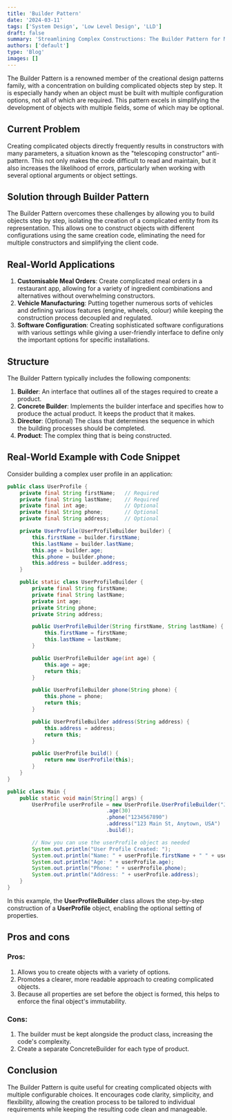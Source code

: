 ```yaml
---
title: 'Builder Pattern'
date: '2024-03-11'
tags: ['System Design', 'Low Level Design', 'LLD']
draft: false
summary: 'Streamlining Complex Constructions: The Builder Pattern for Modular and Readable Object Creation.'
authors: ['default']
type: 'Blog'
images: []
---
```


The Builder Pattern is a renowned member of the creational design patterns family, with a concentration on building complicated objects step by step. It is especially handy when an object must be built with multiple configuration options, not all of which are required. This pattern excels in simplifying the development of objects with multiple fields, some of which may be optional.

## Current Problem

Creating complicated objects directly frequently results in constructors with many parameters, a situation known as the "telescoping constructor" anti-pattern. This not only makes the code difficult to read and maintain, but it also increases the likelihood of errors, particularly when working with several optional arguments or object settings.

## Solution through Builder Pattern

The Builder Pattern overcomes these challenges by allowing you to build objects step by step, isolating the creation of a complicated entity from its representation. This allows one to construct objects with different configurations using the same creation code, eliminating the need for multiple constructors and simplifying the client code.

## Real-World Applications

1. **Customisable Meal Orders**: Create complicated meal orders in a restaurant app, allowing for a variety of ingredient combinations and alternatives without overwhelming constructors.
2. **Vehicle Manufacturing**: Putting together numerous sorts of vehicles and defining various features (engine, wheels, colour) while keeping the construction process decoupled and regulated.
3. **Software Configuration**: Creating sophisticated software configurations with various settings while giving a user-friendly interface to define only the important options for specific installations.

## Structure

The Builder Pattern typically includes the following components:

1. **Builder**: An interface that outlines all of the stages required to create a product.
2. **Concrete Builder**: Implements the builder interface and specifies how to produce the actual product. It keeps the product that it makes.
3. **Director**: (Optional) The class that determines the sequence in which the building processes should be completed.
4. **Product**: The complex thing that is being constructed.

## Real-World Example with Code Snippet

Consider building a complex user profile in an application:

```Java
public class UserProfile {
    private final String firstName;   // Required
    private final String lastName;    // Required
    private final int age;            // Optional
    private final String phone;       // Optional
    private final String address;     // Optional

    private UserProfile(UserProfileBuilder builder) {
        this.firstName = builder.firstName;
        this.lastName = builder.lastName;
        this.age = builder.age;
        this.phone = builder.phone;
        this.address = builder.address;
    }

    public static class UserProfileBuilder {
        private final String firstName;
        private final String lastName;
        private int age;
        private String phone;
        private String address;

        public UserProfileBuilder(String firstName, String lastName) {
            this.firstName = firstName;
            this.lastName = lastName;
        }

        public UserProfileBuilder age(int age) {
            this.age = age;
            return this;
        }

        public UserProfileBuilder phone(String phone) {
            this.phone = phone;
            return this;
        }

        public UserProfileBuilder address(String address) {
            this.address = address;
            return this;
        }

        public UserProfile build() {
            return new UserProfile(this);
        }
    }
}
```

```Java
public class Main {
    public static void main(String[] args) {
        UserProfile userProfile = new UserProfile.UserProfileBuilder("John", "Doe")
                                .age(30)
                                .phone("1234567890")
                                .address("123 Main St, Anytown, USA")
                                .build();

        // Now you can use the userProfile object as needed
        System.out.println("User Profile Created: ");
        System.out.println("Name: " + userProfile.firstName + " " + userProfile.lastName);
        System.out.println("Age: " + userProfile.age);
        System.out.println("Phone: " + userProfile.phone);
        System.out.println("Address: " + userProfile.address);
    }
}
```

In this example, the **UserProfileBuilder** class allows the step-by-step construction of a **UserProfile** object, enabling the optional setting of properties.

## Pros and cons

### Pros:

1. Allows you to create objects with a variety of options.
2. Promotes a clearer, more readable approach to creating complicated objects.
3. Because all properties are set before the object is formed, this helps to enforce the final object's immutability.

### Cons:

1. The builder must be kept alongside the product class, increasing the code's complexity.
2. Create a separate ConcreteBuilder for each type of product.

## Conclusion

The Builder Pattern is quite useful for creating complicated objects with multiple configurable choices. It encourages code clarity, simplicity, and flexibility, allowing the creation process to be tailored to individual requirements while keeping the resulting code clean and manageable.
